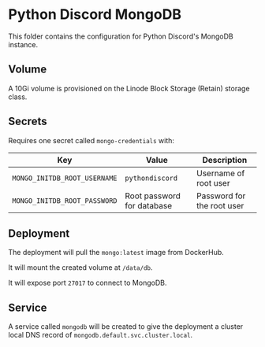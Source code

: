 # Python Discord MongoDB
This folder contains the configuration for Python Discord's MongoDB instance.

## Volume
A 10Gi volume is provisioned on the Linode Block Storage (Retain) storage class.

## Secrets

Requires one secret called `mongo-credentials` with:

| Key                          | Value                      | Description                     |
| ---------------------------- | -------------------------- | ------------------------------- |
| `MONGO_INITDB_ROOT_USERNAME` | `pythondiscord`            | Username of root user           |
| `MONGO_INITDB_ROOT_PASSWORD` | Root password for database | Password for the root user      |

## Deployment
The deployment will pull the `mongo:latest` image from DockerHub.

It will mount the created volume at `/data/db`.

It will expose port `27017` to connect to MongoDB.

## Service
A service called `mongodb` will be created to give the deployment a cluster local DNS record of `mongodb.default.svc.cluster.local`.
